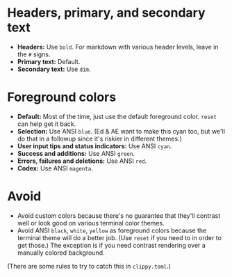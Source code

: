# Headers, primary, and secondary text

- **Headers:** Use `bold`. For markdown with various header levels, leave in the `#` signs.
- **Primary text:** Default.
- **Secondary text:** Use `dim`.

# Foreground colors

- **Default:** Most of the time, just use the default foreground color. `reset` can help get it back.
- **Selection:** Use ANSI `blue`. (Ed & AE want to make this cyan too, but we'll do that in a followup since it's riskier in different themes.)
- **User input tips and status indicators:** Use ANSI `cyan`.
- **Success and additions:** Use ANSI `green`.
- **Errors, failures and deletions:** Use ANSI `red`.
- **Codex:** Use ANSI `magenta`.

# Avoid

- Avoid custom colors because there's no guarantee that they'll contrast well or look good on various terminal color themes.
- Avoid ANSI `black`, `white`, `yellow` as foreground colors because the terminal theme will do a better job. (Use `reset` if you need to in order to get those.) The exception is if you need contrast rendering over a manually colored background.

(There are some rules to try to catch this in `clippy.toml`.)
